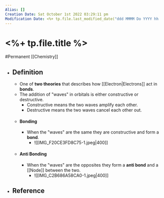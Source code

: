 ```yaml
---
Alias: []
Creation Date: Sat October 1st 2022 03:29:11 pm 
Modification Date: <%+ tp.file.last_modified_date("ddd MMMM Do YYYY hh:mm:ss a") %>
---
```

# <%+ tp.file.title %>
#Permanent [[Chemistry]]

- ## Definition
	- One of **two theories** that describes how [[Electron|Electrons]] act in **bonds**.
	- The addition of "waves" in orbitals is either constructive or destructive.
		- Constructive means the two waves amplify each other.
		- Destructive means the two waves cancel each other out.
	- #### Bonding
		- When the "waves" are the same they are constructive and form a **bond**.
			- ![[IMG_F20CE3FD8C75-1.jpeg|400]]
	- #### Anti Bonding
		- When the "waves" are the opposites they form a **anti bond** and a [[Node]] between the two.
			- ![[IMG_C2B686A58CA0-1.jpeg|400]]
- ## Reference